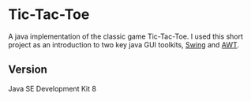 # Tic-Tac-Toe

A java implementation of the classic game Tic-Tac-Toe. I used this short project as an introduction to two key java GUI toolkits, [Swing](https://docs.oracle.com/javase/7/docs/api/javax/swing/package-summary.html) and [AWT](https://docs.oracle.com/javase/7/docs/api/java/awt/package-summary.html).

## Version

Java SE Development Kit 8